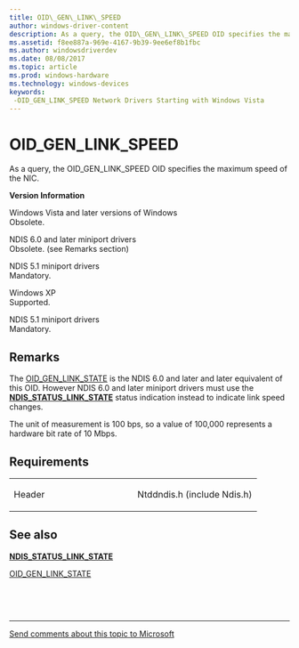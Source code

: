 ```yaml
---
title: OID\_GEN\_LINK\_SPEED
author: windows-driver-content
description: As a query, the OID\_GEN\_LINK\_SPEED OID specifies the maximum speed of the NIC.
ms.assetid: f8ee887a-969e-4167-9b39-9ee6ef8b1fbc
ms.author: windowsdriverdev
ms.date: 08/08/2017
ms.topic: article
ms.prod: windows-hardware
ms.technology: windows-devices
keywords: 
 -OID_GEN_LINK_SPEED Network Drivers Starting with Windows Vista
---
```


# OID\_GEN\_LINK\_SPEED


As a query, the OID\_GEN\_LINK\_SPEED OID specifies the maximum speed of the NIC.

**Version Information**

<a href="" id="windows-vista-and-later-versions-of-windows"></a>Windows Vista and later versions of Windows  
Obsolete.

<a href="" id="ndis-6-0-and-later-miniport-drivers"></a>NDIS 6.0 and later miniport drivers  
Obsolete. (see Remarks section)

<a href="" id="ndis-5-1-miniport-drivers"></a>NDIS 5.1 miniport drivers  
Mandatory.

<a href="" id="windows-xp"></a>Windows XP  
Supported.

<a href="" id="ndis-5-1-miniport-drivers"></a>NDIS 5.1 miniport drivers  
Mandatory.

Remarks
-------

The [OID\_GEN\_LINK\_STATE](oid-gen-link-state.md) is the NDIS 6.0 and later and later equivalent of this OID. However NDIS 6.0 and later miniport drivers must use the [**NDIS\_STATUS\_LINK\_STATE**](https://msdn.microsoft.com/library/windows/hardware/ff567391) status indication instead to indicate link speed changes.

The unit of measurement is 100 bps, so a value of 100,000 represents a hardware bit rate of 10 Mbps.

Requirements
------------

<table>
<colgroup>
<col width="50%" />
<col width="50%" />
</colgroup>
<tbody>
<tr class="odd">
<td><p>Header</p></td>
<td>Ntddndis.h (include Ndis.h)</td>
</tr>
</tbody>
</table>

## See also


[**NDIS\_STATUS\_LINK\_STATE**](https://msdn.microsoft.com/library/windows/hardware/ff567391)

[OID\_GEN\_LINK\_STATE](oid-gen-link-state.md)

 

 


--------------------
[Send comments about this topic to Microsoft](mailto:wsddocfb@microsoft.com?subject=Documentation%20feedback%20%5Bnetvista\netvista%5D:%20OID_GEN_LINK_SPEED%20%20RELEASE:%20%288/8/2017%29&body=%0A%0APRIVACY%20STATEMENT%0A%0AWe%20use%20your%20feedback%20to%20improve%20the%20documentation.%20We%20don't%20use%20your%20email%20address%20for%20any%20other%20purpose,%20and%20we'll%20remove%20your%20email%20address%20from%20our%20system%20after%20the%20issue%20that%20you're%20reporting%20is%20fixed.%20While%20we're%20working%20to%20fix%20this%20issue,%20we%20might%20send%20you%20an%20email%20message%20to%20ask%20for%20more%20info.%20Later,%20we%20might%20also%20send%20you%20an%20email%20message%20to%20let%20you%20know%20that%20we've%20addressed%20your%20feedback.%0A%0AFor%20more%20info%20about%20Microsoft's%20privacy%20policy,%20see%20http://privacy.microsoft.com/default.aspx. "Send comments about this topic to Microsoft")


